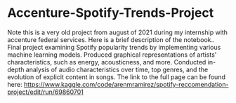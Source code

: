 # Accenture-Spotify-Trends-Project
Note this is a very old project from august of 2021 during my internship with accenture federal services. Here is a brief description of the notebook..
Final project examining Spotify popularity trends by implementing various machine learning models. Produced graphical representations of artists' characteristics, such as energy, acousticness, and more. Conducted in-depth analysis of audio characteristics over time, top genres, and the evolution of explicit content in songs.
The link to the full page can be found here: https://www.kaggle.com/code/arenmramirez/spotify-reccomendation-project/edit/run/69860701
